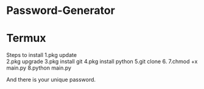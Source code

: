 # Password-Generator

# Termux

Steps to install
1.pkg update <br>
2.pkg upgrade 
3.pkg install git
4.pkg install python
5.git clone 
6.
7.chmod +x main.py
8.python main.py

And there is your unique password.

